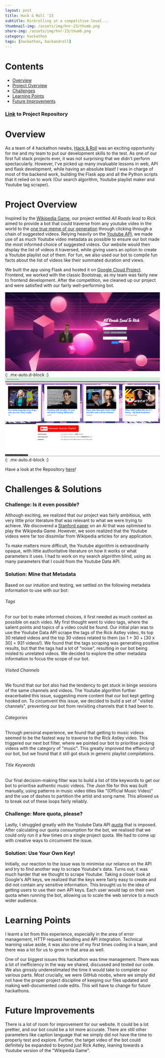 ```yaml
---
layout: post
title: Hack & Roll '23
subtitle: Rickrolling at a competitive level...
thumbnail-img: /assets/img/hnr-23/thumb.png
share-img: /assets/img/hnr-23/thumb.png
category: hackathon
tags: [hackathon, hackandroll]
---
```


# Contents
- [Overview](#overview)
- [Project Overview](#project-overview)
- [Challenges](#challenges--solutions)
- [Learning Points](#learning-points)
- [Future Improvements](#future-improvements)

### [Link](https://github.com/rizzberry-pi/All-Roads-Lead-to-Rick) to Project Repository ###

# Overview
<!-- begin_excerpt -->
As a team of 4 hackathon newbs, [Hack & Roll](https://hacknroll.nushackers.org/) was an exciting opportunity for me and my team to put our development skills to the test. As one of our first full stack projects ever, it was not surprising that we didn't perform spectacularly. However, I've picked up many invaluable lessons in web, API and flask development, while having an absolute blast! I was in charge of most of the backend work, building the Flask app and all the Python scripts that it relied on to work (Our search algorithm, Youtube playlist maker and Youtube tag scraper).
<!-- end_excerpt -->

# Project Overview

Inspired by the [Wikipedia Game](https://en.wikipedia.org/wiki/Wikipedia:Wiki_Game), our project entitled _All Roads lead to Rick_ aimed to provide a bot that could traverse from any youtube video in the world to the [one true meme of our generation](https://www.youtube.com/watch?v=dQw4w9WgXcQ&ab_channel=RickAstley) through clicking through a chain of suggested videos. Relying heavily on the [Youtube API](https://developers.google.com/youtube/v3), we made use of as much Youtube video metadata as possible to ensure our bot made the most informed choice of suggested videos. Our website would then display the list of videos it traversed, while giving users an option to create a Youtube playlist out of them. For fun, we also used our bot to compile fun facts about the list of videos like their summated duration and views.

We built the app using Flask and hosted it on [Google Cloud Project](https://cloud.google.com/). Frontend, we worked with the classic Bootstrap, as my team was fairly new to frontend development. After the competition, we cleaned up our project and were satisfied with our fairly well-performing bot. 

![Website Home](/assets/img/hnr-23/home.png){: .mx-auto.d-block :}
![Website Results](/assets/img/hnr-23/results.png){: .mx-auto.d-block :}

Have a look at the Repository [here](https://github.com/rizzberry-pi/All-Roads-Lead-to-Rick)!

# Challenges & Solutions

### Challenge: Is it even possible? ###

Although exciting, we realized that our project was fairly ambitious, with very little prior literature that was relevant to what we were trying to achieve. We discovered a [Stanford paper](https://cs229.stanford.edu/proj2015/309_report.pdf) on an AI that was optimised to play the Wikipedia Game. However, we soon realized that the Youtube videos were far too dissimilar from Wikipedia articles for any application.

To make matters more difficult, the Youtube algorithm is extraordinarily opaque, with little authoritative literature on how it works or what parameters it uses. I had to work on my search algorithm blind, using as many parameters that I could from the Youtube Data API.

### Solution: Mine that Metadata ###

Based on our intuition and testing, we settled on the following metadata information to use with our bot:

###### Tags ######

For our bot to make informed choices, it first needed as much context as possible on each video. My first thought went to video tags, where the salient points and topics of a video could be found. Our initial plan was to use the Youtube Data API scrape the tags of the Rick Astley video, its top 30 related videos and the top 30 videos related to them (so 1 + 30 + [30 x 30] = 931 videos!). We found that the tags scraping was generating positive results, but that the tags had a lot of "noise", resulting in our bot being misled to unrelated videos. We decided to explore the other metadata information to focus the scope of our bot.

###### Visited Channels ######

We found that our bot also had the tendency to get stuck in binge sessions of the same channels and videos. The Youtube algorithm further exacerbated this issue, suggesting more content that our bot kept getting hooked on. To circumvent this issue, we decided to build a set of "visited channels", preventing our bot from revisiting channels that it had been to.

###### Categories ######

Through personal experience, we found that getting to music videos seemed to be the fastest way to traverse to the Rick Astley video. This triggered our next bot filter, where we pointed our bot to prioritise picking videos with the category of "music". This greatly improved the effiency of our bot, but we found that it still got stuck in generic playlist compilations.

###### Title Keywords ######

Our final decision-making filter was to build a list of title keywords to get our bot to prioritise authentic music videos. The Json file for this was built manually, using patterns in music video titles like "(Official Music Video)" and the use of dashes to partition the artist and song name. This allowed us to break out of these loops fairly reliably.

### Challenge: More quota, please? ###

Lastly, I struggled greatly with the Youtube Data API [quota](https://developers.google.com/youtube/v3/determine_quota_cost) that is imposed. After calculating our quota consumption for the bot, we realised that we could only run it a few times on a single project quota. We had to come up with creative ways to circumvent the issue.

### Solution: Use Your Own Key! ###

Initially, our reaction to the issue was to minimise our reliance on the API and try to find another way to scrape Youtube's data. Turns out, it was much harder that we thought to scrape Youtube. Taking a closer look at Google's API keys, we realized that the keys were fairly easy to create and did not contain any sensitive information. This brought us to the idea of getting users to use their own API keys. Each user would tap on their own quota when running the bot, allowing us to scale the web service to a much wider audience.

# Learning Points

I learnt a lot from this experience, especially in the area of error management, HTTP request handling and API integration. Technical learning value aside, it was also one of my first times coding in a team, and there was a lot for us to grow in that area as well.

One of our biggest issues this hackathon was time management. There was a lot of inefficiency in the way we shared, discussed and tested our code. We also grossly underestimated the time it would take to complete our various parts. Most crucially, we were GitHub noobs, where we simply did not have the proper project discipline of keeping our files updated and making well-documented code edits. This will have to change for future hackathons.

# Future Improvements

There is a lot of room for improvement for our website. It could be a lot prettier, and our bot could be a lot more accurate. There are still other parameters like caption language that we simply did not have the time to properly test and explore. Further, the target video of the bot could definitely be expanded to beyond just Rick Astley, leaning towards a Youtube version of the "Wikipedia Game".

